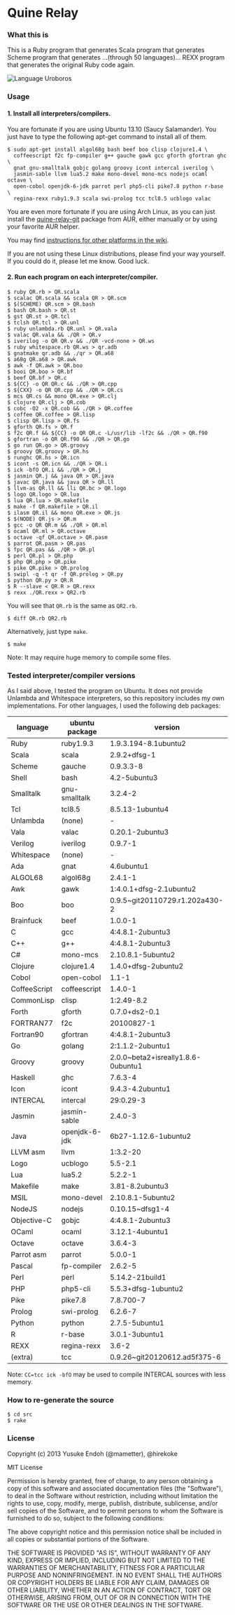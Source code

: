 # Quine Relay

### What this is

This is a Ruby program that generates
Scala program that generates
Scheme program that generates
...(through 50 languages)...
REXX program that generates
the original Ruby code again.

![Language Uroboros][langs]

[langs]: https://raw.github.com/mame/quine-relay/master/langs.png

### Usage

#### 1. Install all interpreters/compilers.

You are fortunate if you are using Ubuntu 13.10 (Saucy Salamander).
You just have to type the following apt-get command to install all of them.

    $ sudo apt-get install algol68g bash beef boo clisp clojure1.4 \
      coffeescript f2c fp-compiler g++ gauche gawk gcc gforth gfortran ghc \
      gnat gnu-smalltalk gobjc golang groovy icont intercal iverilog \
      jasmin-sable llvm lua5.2 make mono-devel mono-mcs nodejs ocaml octave \
      open-cobol openjdk-6-jdk parrot perl php5-cli pike7.8 python r-base \
      regina-rexx ruby1.9.3 scala swi-prolog tcc tcl8.5 ucblogo valac

You are even more fortunate if you are using Arch Linux, as you can just install the [quine-relay-git](https://aur.archlinux.org/packages/quine-relay-git/) package from AUR, either manually or by using your favorite AUR helper.

You may find [instructions for other platforms in the wiki](https://github.com/mame/quine-relay/wiki/Installation).

If you are not using these Linux distributions, please find your way yourself.
If you could do it, please let me know.  Good luck.

#### 2. Run each program on each interpreter/compiler.

    $ ruby QR.rb > QR.scala
    $ scalac QR.scala && scala QR > QR.scm
    $ $(SCHEME) QR.scm > QR.bash
    $ bash QR.bash > QR.st
    $ gst QR.st > QR.tcl
    $ tclsh QR.tcl > QR.unl
    $ ruby unlambda.rb QR.unl > QR.vala
    $ valac QR.vala && ./QR > QR.v
    $ iverilog -o QR QR.v && ./QR -vcd-none > QR.ws
    $ ruby whitespace.rb QR.ws > qr.adb
    $ gnatmake qr.adb && ./qr > QR.a68
    $ a68g QR.a68 > QR.awk
    $ awk -f QR.awk > QR.boo
    $ booi QR.boo > QR.bf
    $ beef QR.bf > QR.c
    $ ${CC} -o QR QR.c && ./QR > QR.cpp
    $ ${CXX} -o QR QR.cpp && ./QR > QR.cs
    $ mcs QR.cs && mono QR.exe > QR.clj
    $ clojure QR.clj > QR.cob
    $ cobc -O2 -x QR.cob && ./QR > QR.coffee
    $ coffee QR.coffee > QR.lisp
    $ clisp QR.lisp > QR.fs
    $ gforth QR.fs > QR.f
    $ f2c QR.f && ${CC} -o QR QR.c -L/usr/lib -lf2c && ./QR > QR.f90
    $ gfortran -o QR QR.f90 && ./QR > QR.go
    $ go run QR.go > QR.groovy
    $ groovy QR.groovy > QR.hs
    $ runghc QR.hs > QR.icn
    $ icont -s QR.icn && ./QR > QR.i
    $ ick -bfO QR.i && ./QR > QR.j
    $ jasmin QR.j && java QR > QR.java
    $ javac QR.java && java QR > QR.ll
    $ llvm-as QR.ll && lli QR.bc > QR.logo
    $ logo QR.logo > QR.lua
    $ lua QR.lua > QR.makefile
    $ make -f QR.makefile > QR.il
    $ ilasm QR.il && mono QR.exe > QR.js
    $ $(NODE) QR.js > QR.m
    $ gcc -o QR QR.m && ./QR > QR.ml
    $ ocaml QR.ml > QR.octave
    $ octave -qf QR.octave > QR.pasm
    $ parrot QR.pasm > QR.pas
    $ fpc QR.pas && ./QR > QR.pl
    $ perl QR.pl > QR.php
    $ php QR.php > QR.pike
    $ pike QR.pike > QR.prolog
    $ swipl -q -t qr -f QR.prolog > QR.py
    $ python QR.py > QR.R
    $ R --slave < QR.R > QR.rexx
    $ rexx ./QR.rexx > QR2.rb

You will see that `QR.rb` is the same as `QR2.rb`.

    $ diff QR.rb QR2.rb

Alternatively, just type `make`.

    $ make

Note: It may require huge memory to compile some files.

### Tested interpreter/compiler versions

As I said above, I tested the program on Ubuntu.
It does not provide Unlambda and Whitespace interpreters,
so this repository includes my own implementations.
For other languages, I used the following deb packages:

language     |ubuntu package |version
-------------|---------------|-----------------------------------
Ruby         |ruby1.9.3      |1.9.3.194-8.1ubuntu2
Scala        |scala          |2.9.2+dfsg-1
Scheme       |gauche         |0.9.3.3-8
Shell        |bash           |4.2-5ubuntu3
Smalltalk    |gnu-smalltalk  |3.2.4-2
Tcl          |tcl8.5         |8.5.13-1ubuntu4
Unlambda     |(none)         |-
Vala         |valac          |0.20.1-2ubuntu3
Verilog      |iverilog       |0.9.7-1
Whitespace   |(none)         |-
Ada          |gnat           |4.6ubuntu1
ALGOL68      |algol68g       |2.4.1-1
Awk          |gawk           |1:4.0.1+dfsg-2.1ubuntu2
Boo          |boo            |0.9.5~git20110729.r1.202a430-2
Brainfuck    |beef           |1.0.0-1
C            |gcc            |4:4.8.1-2ubuntu3
C++          |g++            |4:4.8.1-2ubuntu3
C#           |mono-mcs       |2.10.8.1-5ubuntu2
Clojure      |clojure1.4     |1.4.0+dfsg-2ubuntu2
Cobol        |open-cobol     |1.1-1
CoffeeScript |coffeescript   |1.4.0-1
CommonLisp   |clisp          |1:2.49-8.2
Forth        |gforth         |0.7.0+ds2-0.1
FORTRAN77    |f2c            |20100827-1
Fortran90    |gfortran       |4:4.8.1-2ubuntu3
Go           |golang         |2:1.1.2-2ubuntu1
Groovy       |groovy         |2.0.0~beta2+isreally1.8.6-0ubuntu1
Haskell      |ghc            |7.6.3-4
Icon         |icont          |9.4.3-4.2ubuntu1
INTERCAL     |intercal       |29:0.29-3
Jasmin       |jasmin-sable   |2.4.0-3
Java         |openjdk-6-jdk  |6b27-1.12.6-1ubuntu2
LLVM asm     |llvm           |1:3.2-20
Logo         |ucblogo        |5.5-2.1
Lua          |lua5.2         |5.2.2-1
Makefile     |make           |3.81-8.2ubuntu3
MSIL         |mono-devel     |2.10.8.1-5ubuntu2
NodeJS       |nodejs         |0.10.15~dfsg1-4
Objective-C  |gobjc          |4:4.8.1-2ubuntu3
OCaml        |ocaml          |3.12.1-4ubuntu1
Octave       |octave         |3.6.4-3
Parrot asm   |parrot         |5.0.0-1
Pascal       |fp-compiler    |2.6.2-5
Perl         |perl           |5.14.2-21build1
PHP          |php5-cli       |5.5.3+dfsg-1ubuntu2
Pike         |pike7.8        |7.8.700-7
Prolog       |swi-prolog     |6.2.6-7
Python       |python         |2.7.5-5ubuntu1
R            |r-base         |3.0.1-3ubuntu1
REXX         |regina-rexx    |3.6-2
(extra)      |tcc            |0.9.26~git20120612.ad5f375-6

Note: `CC=tcc ick -bfO` may be used to compile INTERCAL sources
with less memory.

### How to re-generate the source

    $ cd src
    $ rake

### License

Copyright (c) 2013 Yusuke Endoh (@mametter), @hirekoke

MIT License

Permission is hereby granted, free of charge, to any person obtaining
a copy of this software and associated documentation files (the
"Software"), to deal in the Software without restriction, including
without limitation the rights to use, copy, modify, merge, publish,
distribute, sublicense, and/or sell copies of the Software, and to
permit persons to whom the Software is furnished to do so, subject to
the following conditions:

The above copyright notice and this permission notice shall be
included in all copies or substantial portions of the Software.

THE SOFTWARE IS PROVIDED "AS IS", WITHOUT WARRANTY OF ANY KIND,
EXPRESS OR IMPLIED, INCLUDING BUT NOT LIMITED TO THE WARRANTIES OF
MERCHANTABILITY, FITNESS FOR A PARTICULAR PURPOSE AND
NONINFRINGEMENT. IN NO EVENT SHALL THE AUTHORS OR COPYRIGHT HOLDERS BE
LIABLE FOR ANY CLAIM, DAMAGES OR OTHER LIABILITY, WHETHER IN AN ACTION
OF CONTRACT, TORT OR OTHERWISE, ARISING FROM, OUT OF OR IN CONNECTION
WITH THE SOFTWARE OR THE USE OR OTHER DEALINGS IN THE SOFTWARE.
